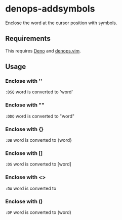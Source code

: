 # denops-addsymbols
Enclose the word at the cursor position with symbols.

## Requirements
This requires [Deno](https://deno.land) and [denops.vim](https://github.com/vim-denops/denops.vim).

## Usage
### Enclose with ''
```:DSQ``` word is converted to 'word'
### Enclose with ""
```:DDQ``` word is converted to "word"
### Enclose with {}
```:DB``` word is converted to {word}
### Enclose with [] 
```:DS``` word is converted to [word]
### Enclose with <>
```:DA``` word is converted to <word>
### Enclose with ()
```:DP``` word is converted to (word)
